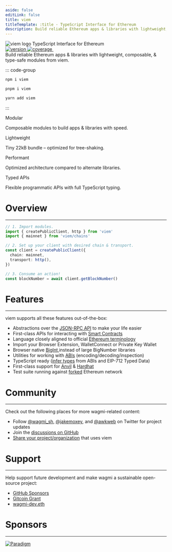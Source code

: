 ```yaml
---
aside: false
editLink: false
title: viem
titleTemplate: :title · TypeScript Interface for Ethereum
description: Build reliable Ethereum apps & libraries with lightweight, composable, & type-safe modules from viem.
---
```


<script setup lang="ts">
import { VPButton } from 'vitepress/theme'

const sponsors = [
  {
    id: 'family',
    name: 'Family',
    href: 'https://twitter.com/family',
    logo: {
      dark: 'https://raw.githubusercontent.com/wagmi-dev/.github/main/content/sponsors/family-dark.svg',
      light:
        'https://raw.githubusercontent.com/wagmi-dev/.github/main/content/sponsors/family-light.svg',
    },
  },
  {
    id: 'context',
    name: 'Context',
    href: 'https://twitter.com/context',
    logo: {
      dark: 'https://raw.githubusercontent.com/wagmi-dev/.github/main/content/sponsors/context-dark.svg',
      light:
        'https://raw.githubusercontent.com/wagmi-dev/.github/main/content/sponsors/context-light.svg',
    },
  },
  {
    id: 'walletconnect',
    name: 'WalletConnect',
    href: 'https://walletconnect.com',
    logo: {
      dark: 'https://raw.githubusercontent.com/wagmi-dev/.github/main/content/sponsors/walletconnect-dark.svg',
      light:
        'https://raw.githubusercontent.com/wagmi-dev/.github/main/content/sponsors/walletconnect-light.svg',
    },
  },
  {
    id: 'looksrare',
    name: 'LooksRare',
    href: 'https://looksrare.org',
    logo: {
      dark: 'https://raw.githubusercontent.com/wagmi-dev/.github/main/content/sponsors/looksrare-dark.svg',
      light:
        'https://raw.githubusercontent.com/wagmi-dev/.github/main/content/sponsors/looksrare-light.svg',
    },
  },
  {
    id: 'partydao',
    name: 'PartyDAO',
    href: 'https://twitter.com/prtyDAO',
    logo: {
      dark: 'https://raw.githubusercontent.com/wagmi-dev/.github/main/content/sponsors/partydao-dark.svg',
      light:
        'https://raw.githubusercontent.com/wagmi-dev/.github/main/content/sponsors/partydao-light.svg',
    },
  },
  {
    id: 'dynamic',
    name: 'Dynamic',
    href: 'https://www.dynamic.xyz',
    logo: {
      dark: 'https://raw.githubusercontent.com/wagmi-dev/.github/main/content/sponsors/dynamic-dark.svg',
      light:
        'https://raw.githubusercontent.com/wagmi-dev/.github/main/content/sponsors/dynamic-light.svg',
    },
  },
  {
    id: 'sushi',
    name: 'Sushi',
    href: 'https://www.sushi.com',
    logo: {
      dark: 'https://raw.githubusercontent.com/wagmi-dev/.github/main/content/sponsors/sushi-dark.svg',
      light:
        'https://raw.githubusercontent.com/wagmi-dev/.github/main/content/sponsors/sushi-light.svg',
    },
  },
  {
    id: 'stripe',
    name: 'Stripe',
    href: 'https://www.stripe.com',
    logo: {
      dark: 'https://raw.githubusercontent.com/wagmi-dev/.github/main/content/sponsors/stripe-dark.svg',
      light:
        'https://raw.githubusercontent.com/wagmi-dev/.github/main/content/sponsors/stripe-light.svg',
    },
  },
] as const
</script>

<div class="flex justify-center mx-auto text-center">
  <div class="flex space-y-6 flex-col items-center">
    <div class="flex flex-col space-y-4 items-center">
      <img class="h-14 w-min logo" src="/logo-light-hug.svg" alt="viem logo">
      <span class="text-2xl opacity-80">TypeScript Interface for Ethereum</span>
    </div>
    <div class="flex gap-2 max-w-xl">
      <a aria-label="Version" href="https://www.npmjs.com/package/viem">
        <img
          alt="version"
          src="https://img.shields.io/npm/v/viem?colorA=2B323B&colorB=1e2329&style=flat&label=Version"
        />
      </a>
      <!-- TODO: uncomment when published <a aria-label="Bundle Size" href="https://bundlephobia.com/package/viem">
        <img
          alt="coverage"
          src="https://badgen.net/bundlephobia/minzip/viem?icon=github"
        />
      </a> -->
      <a aria-label="Coverage" href="https://codecov.io/github/wagmi-dev/viem">
        <img
          alt="coverage"
          src="https://codecov.io/github/wagmi-dev/viem/branch/main/graph/badge.svg?token=iUTN9R4Qfg"
        />
      </a>
      <a aria-label="License" href="https://www.npmjs.com/package/viem">
        <img
          alt=""
          src="https://img.shields.io/github/license/wagmi-dev/viem?colorA=2B323B&colorB=1e2329&style=flat&label=License"
        />
      </a>
    </div>
    <span class="text-xl max-w-xl">Build reliable Ethereum apps & libraries with <span class="text-yellow-500 dark:text-yellow-400 font-medium">lightweight</span>, <span class="text-yellow-500 dark:text-yellow-400 font-medium">composable</span>, & <span class="text-yellow-500 dark:text-yellow-400 font-medium">type-safe</span> modules from viem.</span>
  </div>
</div>

<div class="install h-6" />

::: code-group

```bash [npm]
npm i viem
```

```bash [pnpm]
pnpm i viem
```

```bash [yarn]
yarn add viem
```

:::

<div class="h-4" />

<div class="flex justify-center space-x-2">
  <VPButton tag="a" size="medium" theme="brand" href="/docs/getting-started" text="Get Started" />
  <VPButton class="max-lg:hidden" tag="a" size="medium" theme="alt" href="/docs/introduction" text="Why viem?" />
  <VPButton tag="a" size="medium" theme="alt" href="https://github.com/wagmi-dev/viem" text="View on GitHub" />
</div>

<div class="h-16" />

<div class="flex flex-wrap lg:-mx-[190px]">
  <div class="p-1 w-1/4 max-lg:w-1/2 max-sm:w-full">
    <div class="card rounded-l sm:h-32 p-6 space-y-2">
      <span class="font-semibold">Modular</span>
      <p class="text-[14px] font-medium leading-6" style="color: var(--vp-c-text-2)">
        Composable modules to build apps & libraries with speed.
      </p>
    </div>
  </div>
  <div class="p-1 w-1/4 max-lg:w-1/2 max-sm:w-full">
    <div class="card rounded-l sm:h-32 p-6 space-y-2">
      <span class="font-semibold">Lightweight</span>
      <p class="text-[14px] font-medium leading-6" style="color: var(--vp-c-text-2)">
        Tiny 22kB bundle – optimized for tree-shaking.
      </p>
    </div>
  </div>
  <div class="p-1 w-1/4 max-lg:w-1/2 max-sm:w-full">
    <div class="card rounded-l sm:h-32 p-6 space-y-2">
      <span class="font-semibold">Performant</span>
      <p class="text-[14px] font-medium leading-6" style="color: var(--vp-c-text-2)">
        Optimized architecture compared to alternate libraries.
      </p>
    </div>
  </div>
  <div class="p-1 w-1/4 max-lg:w-1/2 max-sm:w-full">
    <div class="card rounded-l sm:h-32 p-6 space-y-2">
      <span class="font-semibold">Typed APIs</span>
      <p class="text-[14px] font-medium leading-6" style="color: var(--vp-c-text-2)">
        Flexible programmatic APIs with full TypeScript typing.
      </p>
    </div>
  </div>
</div>

<div class="h-16" />

<h1>Overview</h1>
<hr class="h-2" />

```ts
// 1. Import modules.
import { createPublicClient, http } from 'viem'
import { mainnet } from 'viem/chains'

// 2. Set up your client with desired chain & transport.
const client = createPublicClient({
  chain: mainnet,
  transport: http(),
})

// 3. Consume an action!
const blockNumber = await client.getBlockNumber()
```

<div class="h-8" />
<h1>Features</h1>
<hr class="h-2" />

viem supports all these features out-of-the-box:

- Abstractions over the [JSON-RPC API](https://ethereum.org/en/developers/docs/apis/json-rpc/) to make your life easier
- First-class APIs for interacting with [Smart Contracts](https://ethereum.org/en/glossary/#smart-contract)
- Language closely aligned to official [Ethereum terminology](https://ethereum.org/en/glossary/)
- Import your Browser Extension, WalletConnect or Private Key Wallet
- Browser native [BigInt](https://developer.mozilla.org/en-US/docs/Web/JavaScript/Reference/Global_Objects/BigInt),instead of large BigNumber libraries
- Utilities for working with [ABIs](https://ethereum.org/en/glossary/#abi) (encoding/decoding/inspection)
- TypeScript ready ([infer types](/docs/typescript) from ABIs and EIP-712 Typed Data)
- First-class support for [Anvil](https://book.getfoundry.sh/) & [Hardhat](https://hardhat.org/)
- Test suite running against [forked](https://ethereum.org/en/glossary/#fork) Ethereum network

<div class="h-8" />
<h1>Community</h1>
<hr class="h-2" />

Check out the following places for more wagmi-related content:

- Follow [@wagmi_sh](https://twitter.com/wagmi_sh), [@jakemoxey](https://twitter.com/jakemoxey), and [@awkweb](https://twitter.com/awkweb) on Twitter for project updates
- Join the [discussions on GitHub](https://github.com/wagmi-dev/viem/discussions)
- [Share your project/organization](https://github.com/wagmi-dev/viem/discussions/104) that uses viem

<div class="h-8" />
<h1>Support</h1>
<hr class="h-2" />

Help support future development and make wagmi a sustainable open-source project:

- [GitHub Sponsors](https://github.com/sponsors/wagmi-dev?metadata_campaign=docs_support)
- [Gitcoin Grant](https://wagmi.sh/gitcoin)
- [wagmi-dev.eth](https://etherscan.io/enslookup-search?search=wagmi-dev.eth)

<div class="h-8" />
<h1>Sponsors</h1>
<hr class="h-2" />

<div class="my-5">
  <a href="https://paradigm.xyz" class="inline-block">
    <img
      alt="Paradigm"
      src="https://raw.githubusercontent.com/wagmi-dev/.github/main/content/sponsors/paradigm-dark.svg"
      class="h-24 dark"
    />
    <img
      alt="Paradigm"
      src="https://raw.githubusercontent.com/wagmi-dev/.github/main/content/sponsors/paradigm-light.svg"
      class="h-24 light"
    />
  </a>
  <div class="flex flex-wrap items-center">
    <a v-for="sponsor in sponsors">
      <img :src="sponsor.logo.dark" class="h-12 dark" />
      <img :src="sponsor.logo.light" class="h-12 light" />
    </a>
  </div>
</div>

<style scoped>
  html:not(.dark) img.dark {
    display: none;
  }
  .dark img.light {
    display: none;
  }

  .dark .logo {
    filter: invert(1);
  }

  .card {
    background-color: var(--vp-c-bg-soft);
  }

  .language-bash {
    overflow-y: hidden;
  }

  .vp-code-group .tabs label {
    line-height: 36px;
  }

  .install + .vp-code-group {
    font-size: 18px;
    margin: 0 auto;
    max-width: 300px;
  }

  .install + .vp-code-group .vp-doc [class*='language-'] pre {
    overflow: hidden;
  }

  .install + .vp-code-group [class*='language-'] code {
    display: flex;
    justify-content: center;
  }

  .tabs {
    display: flex;
    justify-content: center;
  }
</style>
